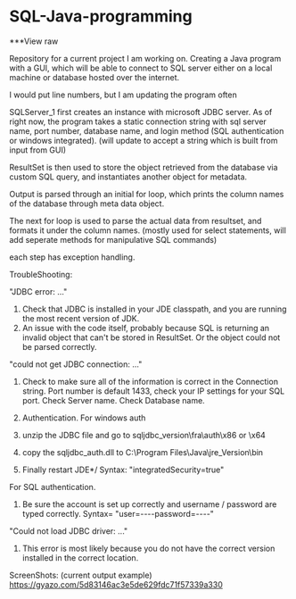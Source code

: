# SQL-Java-programming
***View raw


Repository for a current project I am working on.
Creating a Java program with a GUI, which will be able to connect to SQL server either on a local machine or database hosted over
the internet. 

I would put line numbers, but I am updating the program often

SQLServer_1 first creates an instance with microsoft JDBC server.
As of right now, the program takes a static connection string with sql server name, port number, database name, and login method (SQL authentication or windows integrated).
  (will update to accept a string which is built from input from GUI)

ResultSet is then used to store the object retrieved from the database via custom SQL query, and instantiates another object for metadata.

Output is parsed through an initial for loop, which prints the column names of the database through meta data object.

The next for loop is used to parse the actual data from resultset, and formats it under the column names. 
  (mostly used for select statements, will add seperate methods for manipulative SQL commands)
  
each step has exception handling.

TroubleShooting: 


"JDBC error: ..."
1) Check that JDBC is installed in your JDE classpath, and you are running the most recent version of JDK.
2) An issue with the code itself, probably because SQL is returning an invalid object that can't be stored in ResultSet.
    Or the object could not be parsed correctly.
    
"could not get JDBC connection: ..."
1) Check to make sure all of the information is correct in the Connection string.
   Port number is default 1433, check your IP settings for your SQL port.
   Check Server name.
   Check Database name.
   
2) Authentication.
For windows auth
  1) unzip the JDBC file and go to sqljdbc_version\fra\auth\x86 or \x64
  2) copy the sqljdbc_auth.dll to C:\Program Files\Java\jre_Version\bin
  3) Finally restart JDE*/
      Syntax: "integratedSecurity=true"

For SQL authentication.
  1) Be sure the account is set up correctly and username / password are typed correctly.
      Syntax= "user=----password=----"

"Could not load JDBC driver: ..."
  1) This error is most likely because you do not have the correct version installed in the correct location.
  
ScreenShots:
(current output example)
https://gyazo.com/5d83146ac3e5de629fdc71f57339a330

  

